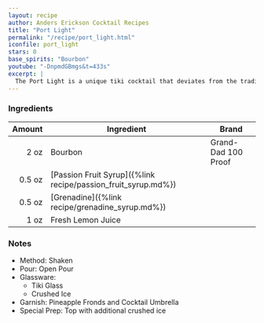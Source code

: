 ```yaml
---
layout: recipe
author: Anders Erickson Cocktail Recipes
title: "Port Light"
permalink: "/recipe/port_light.html"
iconfile: port_light
stars: 0
base_spirits: "Bourbon"
youtube: "-DnpmdGBmgs&t=433s"
excerpt: |
  The Port Light is a unique tiki cocktail that deviates from the traditional rum base by using bourbon instead. It was created by Sandro Conti for the Kahiki restaurant in Columbus, Ohio, in the early 1960s.
---
```


### Ingredients

| Amount | Ingredient                                                    | Brand               |
| -----: | ------------------------------------------------------------- | ------------------- |
|   2 oz | Bourbon                                                       | Grand-Dad 100 Proof |
| 0.5 oz | [Passion Fruit Syrup]({%link recipe/passion_fruit_syrup.md%}) |                     |
| 0.5 oz | [Grenadine]({%link recipe/grenadine_syrup.md%})               |                     |
|   1 oz | Fresh Lemon Juice                                             |                     |

### Notes

- Method: Shaken
- Pour: Open Pour
- Glassware:
  - Tiki Glass
  - Crushed Ice
- Garnish: Pineapple Fronds and Cocktail Umbrella
- Special Prep: Top with additional crushed ice
